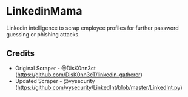 # LinkedinMama
Linkedin intelligence to scrap employee profiles for further password guessing or phishing attacks.

## Credits
* Original Scraper - @DisK0nn3ct (https://github.com/DisK0nn3cT/linkedin-gatherer)
* Updated Scraper - @vysecurity (https://github.com/vysecurity/LinkedInt/blob/master/LinkedInt.py)
